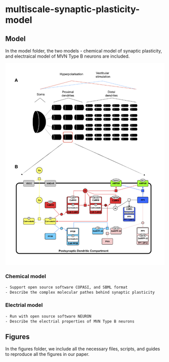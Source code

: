 # multiscale-synaptic-plasticity-model


## Model

In the model folder, the two models - chemical model of synaptic plasticity, and electraical model of MVN Type B neurons are included. 

![alt text](./figures/Fig1/outputs/Fig-1.png)


### Chemical model

	- Support open source software COPASI, and SBML format
	- Describe the complex molecular pathes behind synaptic plasticity

### Electrial model

	- Run with open source software NEURON
	- Describe the electrial properties of MVN Type B neurons



## Figures 

In the figures folder, we include all the necessary files, scripts, and guides to reproduce all the figures in our paper.



<!-- ## Citation

If you feel our models and methods useful and use it in your publication, please cite: -->
